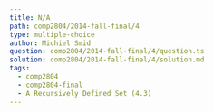 ```yaml
---
title: N/A
path: comp2804/2014-fall-final/4
type: multiple-choice
author: Michiel Smid
question: comp2804/2014-fall-final/4/question.ts
solution: comp2804/2014-fall-final/4/solution.md
tags:
  - comp2804
  - comp2804-final
  - A Recursively Defined Set (4.3)
---
```

